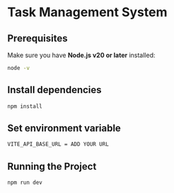 # Task Management System

## Prerequisites

Make sure you have **Node.js v20 or later** installed:

```bash
node -v
```

## Install dependencies

```bash
npm install
```

## Set environment variable
```bash
VITE_API_BASE_URL = ADD YOUR URL
```

## Running the Project

```bash
npm run dev
```